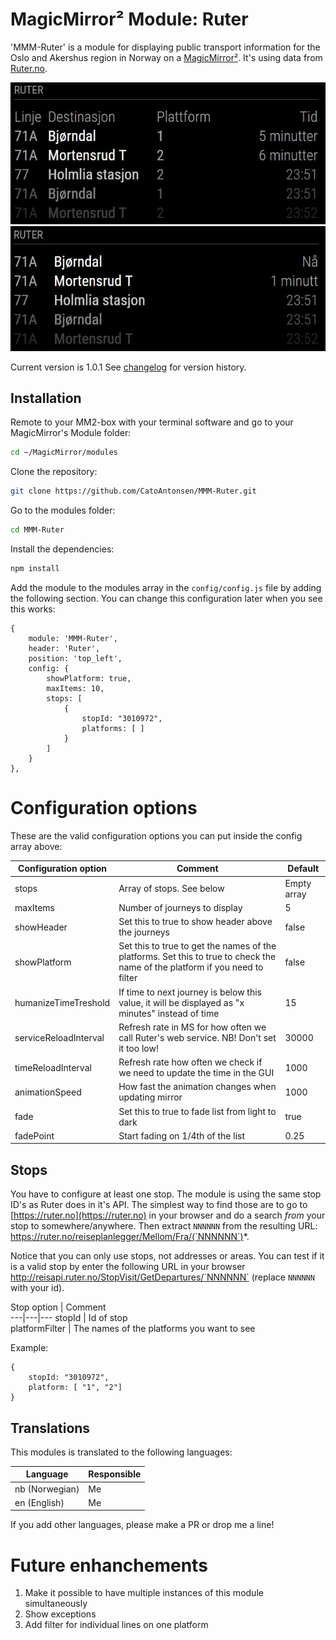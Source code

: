 # MagicMirror² Module: Ruter
'MMM-Ruter' is a module for displaying public transport information for the Oslo and Akershus region in Norway on a [MagicMirror²](https://magicmirror.builders/). It's using data from [Ruter.no](http://reisapi.ruter.no/help).

![Full](images/MMM-Ruter_Full.png) 
![Simple](images/MMM-Ruter_Simple.png)

Current version is 1.0.1 See [changelog](CHANGELOG.md "Version history") for version history.

## Installation

Remote to your MM2-box with your terminal software and go to your MagicMirror's Module folder:
````bash
cd ~/MagicMirror/modules
````

Clone the repository:
````bash
git clone https://github.com/CatoAntonsen/MMM-Ruter.git
````

Go to the modules folder:
````bash
cd MMM-Ruter
````

Install the dependencies:
````bash
npm install
````

Add the module to the modules array in the `config/config.js` file by adding the following section. You can change this configuration later when you see this works:
```
{
	module: 'MMM-Ruter',
	header: 'Ruter',
	position: 'top_left',
	config: {
		showPlatform: true, 
		maxItems: 10,
		stops: [
			{
				stopId: "3010972",
				platforms: [ ]
			}
		]
	}
},
```

# Configuration options

These are the valid configuration options you can put inside the config array above:

Configuration option | Comment | Default 
---|---|---
stops | Array of stops. See below | Empty array
maxItems | Number of journeys to display | 5 
showHeader | Set this to true to show header above the journeys | false
showPlatform | Set this to true to get the names of the platforms. Set this to true to check the name of the platform if you need to filter  | false
humanizeTimeTreshold | If time to next journey is below this value, it will be displayed as "x minutes" instead of time | 15 
serviceReloadInterval | Refresh rate in MS for how often we call Ruter's web service. NB! Don't set it too low! | 30000 
timeReloadInterval | Refresh rate how often we check if we need to update the time in the GUI | 1000 
animationSpeed | How fast the animation changes when updating mirror | 1000  
fade | Set this to true to fade list from light to dark | true  
fadePoint | Start fading on 1/4th of the list | 0.25

## Stops
You have to configure at least one stop. The module is using the same stop ID's as Ruter does in it's API. The simplest way to find those are to go to [https://ruter.no](https://ruter.no) in your browser and do a search _from_ your stop to somewhere/anywhere. Then extract `NNNNNN` from the resulting URL: https://ruter.no/reiseplanlegger/Mellom/Fra/(`NNNNNN`)*. 

Notice that you can only use stops, not addresses or areas. You can test if it is a valid stop by enter the following URL in your browser http://reisapi.ruter.no/StopVisit/GetDepartures/`NNNNNN` (replace `NNNNNN` with your id).

Stop option | Comment  
---|---|---
stopId | Id of stop  
platformFilter | The names of the platforms you want to see

Example:
```
{
	stopId: "3010972",
	platform: [ "1", "2"]
}

``` 
## Translations

This modules is translated to the following languages:

Language | Responsible
---|---
nb (Norwegian) | Me
en (English) | Me

If you add other languages, please make a PR or drop me a line!

# Future enhanchements

1. Make it possible to have multiple instances of this module simultaneously
2. Show exceptions
3. Add filter for individual lines on one platform
